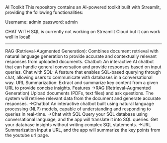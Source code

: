 AI Toolkit
This repository contains an AI-powered toolkit built with Streamlit, providing the following functionalities:

Username: admin
password: admin

CHAT WITH SQL is currently not working on Streamlit Cloud but it can work well in local!
**********************************************************************************************************************************************************************
RAG (Retrieval-Augmented Generation): Combines document retrieval with natural language generation to provide accurate and contextually relevant responses from uploaded documents.
Chatbot: An interactive AI chatbot that can handle general conversation and provide responses based on input queries.
Chat with SQL: A feature that enables SQL-based querying through chat, allowing users to communicate with databases in a conversational way.
URL Summarization: Extract and summarize key content from a given URL to provide concise insights.
Features
->RAG (Retrieval-Augmented Generation)
      Upload documents (PDFs, text files) and ask questions. The system will retrieve relevant data from the document and generate accurate responses.
->Chatbot
      An interactive chatbot built using natural language processing (NLP) models, capable of understanding and responding to queries in real-time.
->Chat with SQL
     Query your SQL database using conversational language, and the app will translate it into SQL queries. Get your database insights without writing complex SQL statements.
->URL Summarization
    Input a URL, and the app will summarize the key points from the youtube url page.
